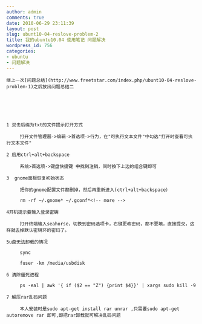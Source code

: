 ```yaml
---
author: admin
comments: true
date: 2010-06-29 23:11:39
layout: post
slug: ubunt10-04-reslove-problem-2
title: 我的ubuntu10.04 使用笔记 问题解决
wordpress_id: 756
categories:
- ubuntu
- 问题解决
---
```



	继上一次[问题总结](http://www.freetstar.com/index.php/ubunt10-04-reslove-problem-1)之后放出问题总结二






	1 双击后缀为txt的文件提示打开方式





> 
	
> 
> 
		 打开文件管理器->编辑->首选项->行为，在"可执行文本文件"中勾选"打开时查看可执行文本文件"
	
> 
> 






	2 启用ctrl+alt+backspace





> 
	
> 
> 
		 系统>首选项->键盘快捷键 中找到注销，同时按下上边的组合键即可
	
> 
> 






	3  gnome面板恢复初始状态





> 
	
> 
> 
		 把你的gnome配置文件都删掉，然后再重新进入(ctrl+alt+backspace）
	
> 
> 
	
> 
> 
		 rm -rf ~/.gnome* ~/.gconf*<!-- more -->
	
> 
> 






	4开机提示要输入登录密钥 





> 
	
> 
> 
		 打开终端输入seahorse，切换到密码选项卡，右键更改密码，都不要填，直接提交，这样就去掉默认密钥环的密码了。
	
> 
> 






	  

	






	5u盘无法卸载的情况





> 
	
> 
> 
		 sync
	
> 
> 
	
> 
> 
		 fuser -km /media/usbdisk
	
> 
> 






	6 清除僵死进程





> 
	
> 
> 
		 ps -eal | awk '{ if ($2 == "Z") {print $4}}' | xargs sudo kill -9
	
> 
> 






	7 解压rar乱码问题





> 
	
> 
> 
		 本人安装时是sudo apt-get install rar unrar ,只需要sudo apt-get autoremove rar 即可,即把rar卸载就可解决乱码问题
	
> 
> 




